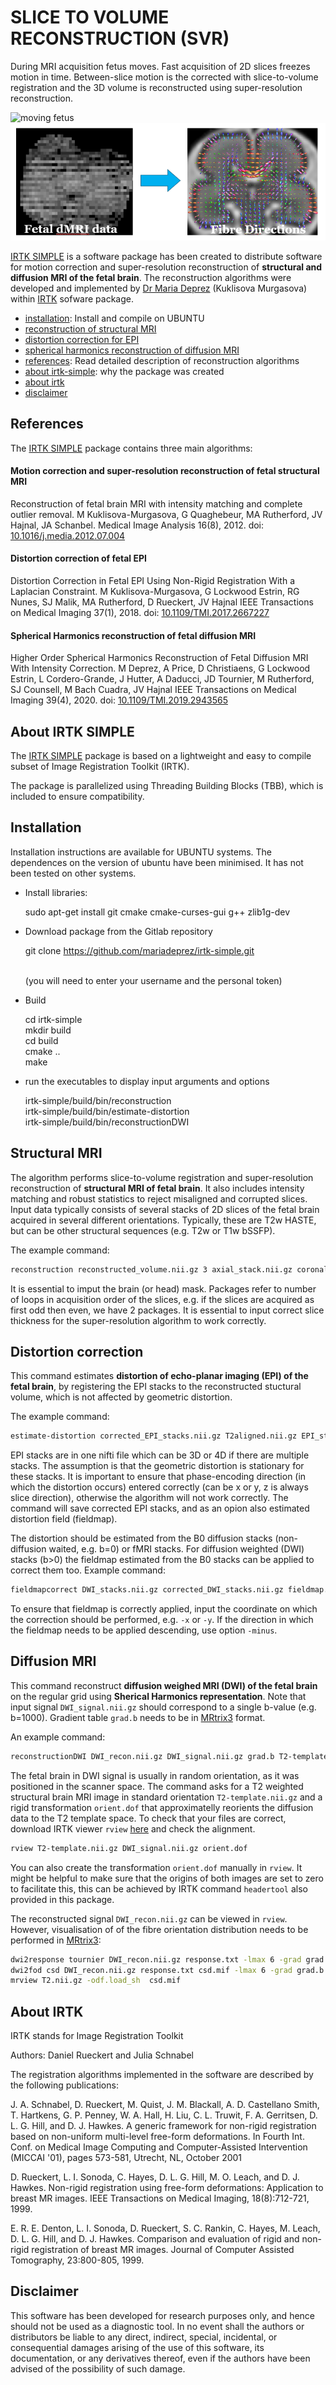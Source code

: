 
# SLICE TO VOLUME RECONSTRUCTION (SVR)

During MRI acquisition fetus moves. Fast acquisition of 2D slices freezes motion in time. Between-slice motion is the corrected with slice-to-volume registration and the 3D volume is reconstructed using super-resolution reconstruction.

![moving fetus](https://github.com/mariadeprez/irtk-simple/blob/main/fetus.gif)
<img src="fetal_dMRI.png" alt="fetal MRI recon" hight="100" align="centre"/>

[IRTK SIMPLE](https://github.com/mariadeprez/irtk-simple) is a  software package has been created to distribute software for motion correction and super-resolution reconstruction of **structural and diffusion MRI of the fetal brain**. The reconstruction algorithms were developed and implemented by [Dr Maria Deprez](https://www.kcl.ac.uk/people/maria-deprez) (Kuklisova Murgasova) within [IRTK](https://biomedia.doc.ic.ac.uk/software/irtk/) sofware package.

- [installation](https://github.com/mariadeprez/irtk-simple?tab=readme-ov-file#installation): Install and compile on UBUNTU
- [reconstruction of structural MRI](https://github.com/mariadeprez/irtk-simple?tab=readme-ov-file#structural-mri)
- [distortion correction for EPI](https://github.com/mariadeprez/irtk-simple?tab=readme-ov-file#distortion-correction)
- [spherical harmonics reconstruction of diffusion MRI](https://github.com/mariadeprez/irtk-simple?tab=readme-ov-file#diffusion-mri)
- [references](https://github.com/mariadeprez/irtk-simple?tab=readme-ov-file#references): Read detailed description of reconstruction algorithms
- [about irtk-simple](https://github.com/mariadeprez/irtk-simple?tab=readme-ov-file#about-irtk-simple): why the package was created
- [about irtk](https://github.com/mariadeprez/irtk-simple?tab=readme-ov-file#about-irtk)
- [disclaimer](https://github.com/mariadeprez/irtk-simple?tab=readme-ov-file#disclaimer)




References
----------

The [IRTK SIMPLE](https://github.com/mariadeprez/irtk-simple) package contains three main algorithms:

#### Motion correction and super-resolution reconstruction of fetal structural MRI
Reconstruction of fetal brain MRI with intensity matching and complete outlier removal. 
M Kuklisova-Murgasova, G Quaghebeur, MA Rutherford, JV Hajnal, JA Schanbel. 
Medical Image Analysis 16(8), 2012. doi: [10.1016/j.media.2012.07.004](https://doi.org/10.1016/j.media.2012.07.004)

#### Distortion correction of  fetal EPI
Distortion Correction in Fetal EPI Using Non-Rigid Registration With a Laplacian Constraint.
M Kuklisova-Murgasova, G Lockwood Estrin, RG Nunes, SJ Malik, MA Rutherford, D Rueckert, JV Hajnal
IEEE Transactions on Medical Imaging 37(1), 2018.
doi: [10.1109/TMI.2017.2667227](https://doi.org/10.1109/tmi.2017.2667227)

#### Spherical Harmonics reconstruction of fetal diffusion MRI
Higher Order Spherical Harmonics Reconstruction of Fetal Diffusion MRI With Intensity Correction.
M Deprez, A Price, D Christiaens, G Lockwood Estrin, L Cordero-Grande, J Hutter, A Daducci, JD Tournier, M Rutherford, SJ Counsell, M Bach Cuadra, JV Hajnal
IEEE Transactions on Medical Imaging 39(4), 2020.
doi: [10.1109/TMI.2019.2943565](https://doi.org/10.1109/tmi.2019.2943565)

About IRTK SIMPLE
-----
The [IRTK SIMPLE](https://github.com/mariadeprez/irtk-simple) package is based on a lightweight and easy to compile 
subset of Image Registration Toolkit (IRTK).

The package is parallelized using Threading Building Blocks (TBB), which is included
to ensure compatibility. 

Installation
------------

Installation instructions are available for UBUNTU systems. The dependences on the version of ubuntu have been minimised. It has not been tested on other systems.

* Install libraries:

	sudo apt-get install git cmake cmake-curses-gui g++ zlib1g-dev 

* Download package from the Gitlab repository

	git clone https://github.com/mariadeprez/irtk-simple.git
  	
	<br>(you will need to enter your username and the personal token)

* Build

	cd irtk-simple <br>
	mkdir build <br>
	cd build <br>
	cmake .. <br>
	make

* run the executables to display input arguments and options

	irtk-simple/build/bin/reconstruction <br>
	irtk-simple/build/bin/estimate-distortion <br>
	irtk-simple/build/bin/reconstructionDWI <br>

Structural MRI
---

The algorithm performs slice-to-volume registration and super-resolution reconstruction 
of **structural MRI of fetal brain**. It also includes intensity matching and robust statistics to 
reject misaligned and corrupted slices. Input data typically consists of several stacks of 2D slices 
of the fetal brain acquired in several different orientations. Typically, these are T2w HASTE, but
can be other structural sequences (e.g. T2w or T1w bSSFP). 

The example command:
```bash
reconstruction reconstructed_volume.nii.gz 3 axial_stack.nii.gz coronal_stack.nii.gz sagital_stack.nii.gz -mask axial_mask.nii.gz -packages 2 2 2 -thickness 2.5 2.5 2.5
```
It is essential to imput the brain (or head) mask. Packages refer to number of loops in acquisition order of the slices, 
e.g. if the slices are acquired as first odd then even, we have 2 packages. It is essential to input correct slice thickness 
for the super-resolution algorithm to work correctly.


Distortion correction
---

This command estimates **distortion of echo-planar imaging (EPI) of the fetal brain**, by registering the EPI stacks 
to the reconstructed stuctural volume, which is not affected by geometric distortion. 

The example command:
```bash
estimate-distortion corrected_EPI_stacks.nii.gz T2aligned.nii.gz EPI_stacks.nii.gz -thickness 3.5 -mask mask.nii.gz  -phase y  -packages 2 -save_fieldmap fieldmap.nii.gz  
```
EPI stacks are in one nifti file which can be 3D or 4D if there are multiple stacks. The assumption is that the geometric distortion is stationary for these stacks. 
It is important to ensure that phase-encoding direction (in which the distortion occurs) entered correctly (can be x or y, z is always slice direction), otherwise
the algorithm will not work correctly. The command will save corrected EPI stacks, and as an opion also estimated distortion field (fieldmap).

The distortion should be estimated from the B0 diffusion stacks (non-diffusion waited, e.g. b=0) or fMRI stacks. For diffusion weighted (DWI) stacks (b>0) 
the fieldmap estimated from the B0 stacks can be applied to correct them too. Example command:
```bash
fieldmapcorrect DWI_stacks.nii.gz corrected_DWI_stacks.nii.gz fieldmap.nii.gz -y
```
To ensure that fieldmap is correctly applied, input the coordinate on which the correction should be performed, 
e.g. `-x` or `-y`. If the direction in which the fieldmap needs to be applied descending, use option `-minus`.



Diffusion MRI
---
This command reconstruct **diffusion weighed MRI (DWI) of the fetal brain** on the regular grid using **Sherical Harmonics representation**. Note that input signal `DWI_signal.nii.gz` should correspond 
to a single b-value (e.g. b=1000). Gradient table `grad.b` needs to be in [MRtrix3](https://www.mrtrix.org/) format.

An example command:
```bash
reconstructionDWI DWI_recon.nii.gz DWI_signal.nii.gz grad.b T2-template.nii.gz orient.dof -mask $mask -packages 2 -resolution 2
```
The fetal brain in DWI signal is usually in random orientation, as it was positioned in the scanner space. The command asks for a T2 weighted structural brain MRI image in standard orientation `T2-template.nii.gz` and a rigid transformation `orient.dof` that approximatelly reorients the diffusion data to the T2 template space. To check that your files are correct, download IRTK viewer `rview` 
[here](https://www.doc.ic.ac.uk/~dr/software/download.html) and check the alignment.
```bash
rview T2-template.nii.gz DWI_signal.nii.gz orient.dof
```
You can also create the transformation `orient.dof` manually in `rview`. It might be helpful to make sure that the origins of both images are set to zero to facilitate this, this can be achieved by IRTK command `headertool` also provided in this package.

The reconstructed signal `DWI_recon.nii.gz` can be viewed in `rview`. However, visualisation of of the fibre orientation distribution needs to be performed in [MRtrix3](https://www.mrtrix.org/):
```bash
dwi2response tournier DWI_recon.nii.gz response.txt -lmax 6 -grad grad.b -mask mask.nii.gz
dwi2fod csd DWI_recon.nii.gz response.txt csd.mif -lmax 6 -grad grad.b -mask mask.nii.gz
mrview T2.nii.gz -odf.load_sh  csd.mif
```


About IRTK
---	

IRTK stands for Image Registration Toolkit

Authors: Daniel Rueckert and Julia Schnabel 

The registration algorithms implemented in the software are described by 
the following publications:

J. A. Schnabel, D. Rueckert, M. Quist, J. M. Blackall, A. D. Castellano Smith, 
T. Hartkens, G. P. Penney, W. A. Hall, H. Liu, C. L. Truwit, F. A. Gerritsen, 
D. L. G. Hill, and D. J. Hawkes. A generic framework for non-rigid registration 
based on non-uniform multi-level free-form deformations. In Fourth Int. Conf. on 
Medical Image Computing and Computer-Assisted Intervention (MICCAI '01), pages 
573-581, Utrecht, NL, October 2001

D. Rueckert, L. I. Sonoda, C. Hayes, D. L. G. Hill, M. O. Leach, and D. J. Hawkes. 
Non-rigid registration using free-form deformations: Application to breast MR 
images. IEEE Transactions on Medical Imaging, 18(8):712-721, 1999.

E. R. E. Denton, L. I. Sonoda, D. Rueckert, S. C. Rankin, C. Hayes, M. Leach, D. 
L. G. Hill, and D. J. Hawkes. Comparison and evaluation of rigid and non-rigid 
registration of breast MR images. Journal of Computer Assisted Tomography, 
23:800-805, 1999.

Disclaimer
---

This software has been developed for research purposes only, and hence should not be 
used as a diagnostic tool. In no event shall the authors or distributors be liable to 
any direct, indirect, special, incidental, or consequential damages arising of the use 
of this software, its documentation, or any derivatives thereof, even if the authors 
have been advised of the possibility of such damage.


